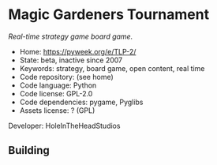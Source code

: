 # Magic Gardeners Tournament

_Real-time strategy game board game._

- Home: https://pyweek.org/e/TLP-2/
- State: beta, inactive since 2007
- Keywords: strategy, board game, open content, real time
- Code repository: (see home)
- Code language: Python
- Code license: GPL-2.0
- Code dependencies: pygame, Pyglibs
- Assets license: ? (GPL)

Developer: HoleInTheHeadStudios

## Building
